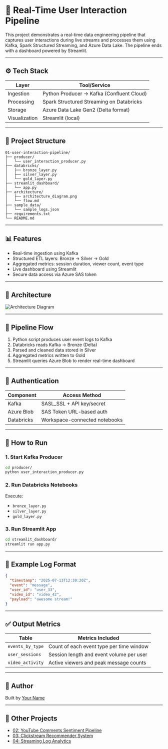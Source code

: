# 📡 Real-Time User Interaction Pipeline

This project demonstrates a real-time data engineering pipeline that captures user interactions during live streams and processes them using Kafka, Spark Structured Streaming, and Azure Data Lake. The pipeline ends with a dashboard powered by Streamlit.

---

## ⚙️ Tech Stack

| Layer         | Tool/Service                             |
|---------------|------------------------------------------|
| Ingestion     | Python Producer → Kafka (Confluent Cloud)|
| Processing    | Spark Structured Streaming on Databricks |
| Storage       | Azure Data Lake Gen2 (Delta format)      |
| Visualization | Streamlit (local)                        |

---

## 🧱 Project Structure

```
01-user-interaction-pipeline/
├── producer/
│   └── user_interaction_producer.py
├── databricks/
│   ├── bronze_layer.py
│   ├── silver_layer.py
│   └── gold_layer.py
├── streamlit_dashboard/
│   └── app.py
├── architecture/
│   ├── architecture_diagram.png
│   └── flow.md
├── sample_data/
│   └── sample_logs.json
├── requirements.txt
└── README.md
```

---

## 📊 Features

- Real-time ingestion using Kafka
- Structured ETL layers: Bronze → Silver → Gold
- Aggregated metrics: session duration, viewer count, event type
- Live dashboard using Streamlit
- Secure data access via Azure SAS token

---

## 🧭 Architecture

![Architecture Diagram](architecture/architecture_diagram.png)

---

## 🔄 Pipeline Flow

1. Python script produces user event logs to Kafka
2. Databricks reads Kafka → Bronze (Delta)
3. Parsed and cleaned data stored in Silver
4. Aggregated metrics written to Gold
5. Streamlit queries Azure Blob to render real-time dashboard

---

## 🔐 Authentication

| Component   | Access Method           |
|------------|--------------------------|
| Kafka       | SASL_SSL + API key/secret |
| Azure Blob  | SAS Token URL-based auth |
| Databricks  | Workspace-connected notebooks |

---

## 🧪 How to Run

### 1. Start Kafka Producer

```bash
cd producer/
python user_interaction_producer.py
```

### 2. Run Databricks Notebooks

Execute:
- `bronze_layer.py`
- `silver_layer.py`
- `gold_layer.py`

### 3. Run Streamlit App

```bash
cd streamlit_dashboard/
streamlit run app.py
```

---

## 📌 Example Log Format

```json
{
  "timestamp": "2025-07-13T12:30:20Z",
  "event": "message",
  "user_id": "user_33",
  "video_id": "video_42",
  "payload": "awesome stream!"
}
```

---

## ✅ Output Metrics

| Table             | Metrics Included                            |
|------------------|---------------------------------------------|
| `events_by_type` | Count of each event type per time window    |
| `user_sessions`  | Session length and event volume per user    |
| `video_activity` | Active viewers and peak message counts      |

---

## 👤 Author

Built by [Your Name](https://linkedin.com/in/your-profile)

---

## 📁 Other Projects

- [02: YouTube Comments Sentiment Pipeline](../02-youtube-sentiment-pipeline/)
- [03: Clickstream Recommender System](../03-clickstream-recommender/)
- [04: Streaming Log Analytics](../04-streaming-log-analytics/)